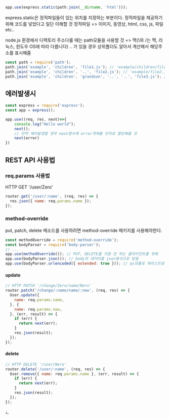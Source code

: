 ```js
app.use(express.static(path.join(__dirname, 'html')));
```

express.static은 정적파일들이 있는 위치를 지정하는 부분이다.
정적파일을 제공하기위해 코드를 넣었다고 일단 이해할 것
정적파일 => 이미지, 동영상, html, css, js, 파일 etc..

node.js 환경에서 디렉토리 주소다룰 때는 path모듈을 사용할 것
=> 맥(\와 /는 맥, 리눅스, 윈도우 OS에 따라 다릅니다)
.. 가 있을 경우 상위폴더도 알아서 계산해서 해당주소를 표시해줌
```js
const path = require('path');
path.join('example', 'children', 'file1.js'); // 'example/children/file1.js'
path.join('example', 'children', '..', 'file2.js'); // 'example/file2.js'
path.join('example', 'children', 'grandson', '..', '..', 'file3.js'); // 'example/file3.js'
```


## 에러발생시
```js
const express = require('express');
const app = express();

app.use((req, res, next)=>{
    console.log("Hello world");
    next();
    // 만약 에러발생할 경우 next함수에 error객체를 인자로 할당해줄 것
    next(error)
})
```

## REST API 사용법

### req.params 사용법
HTTP GET '/user/Zero'
```js
router.get('/user/:name', (req, res) => {
  res.json({ name: req.params.name });
});
```

### method-override
put, patch, delete 메소드를 사용하려면 method-override 패키지를 사용해야한다.

```js
const methodOverride = require('method-override');
const bodyParser = require('body-parser');
// ...
app.use(methodOverride()); // PUT, DELETE를 지원 안 하는 클라이언트를 위해
app.use(bodyParser.json()); // body의 데이터를 json형식으로 받음
app.use(bodyParser.urlencoded({ extended: true })); // qs모듈로 쿼리스트링 파싱
```

#### update

```js
// HTTP PATCH '/change/Zero/name/Nero'
router.patch('/change/:name/name/:new', (req, res) => {
  User.update({
    name: req.params.name,
  }, {
    name: req.params.new,
  }, (err, result) => {
    if (err) {
      return next(err);
    }
    res.json(result);
  });
});
```

#### delete

```js
// HTTP DELETE '/user/Nero'
router.delete('/user/:name', (req, res) => {
  User.remove({ name: req.params.name }, (err, result) => {
    if (err) {
      return next(err);
    }
    res.json(result);
  });
});
```
















ㄴ
